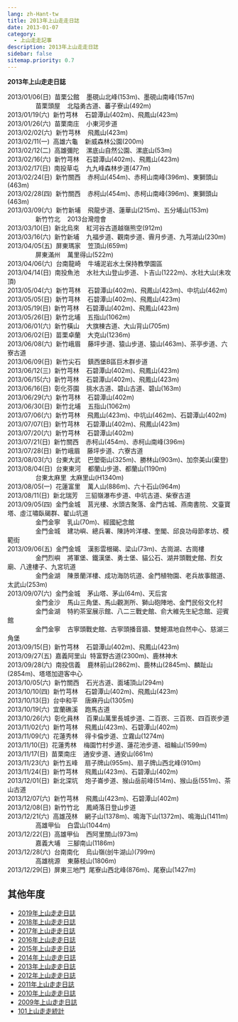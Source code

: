 ```yaml
---
lang: zh-Hant-tw
title: 2013年上山走走日誌
date: 2013-01-07
category: 
  - 上山走走記事
description: 2013年上山走走日誌
sidebar: false
sitemap.priority: 0.7
---
```


**2013年上山走走日誌**

<!-- more -->

2013/01/06(日)  苗栗公館    墨硯山北峰(153m)、墨硯山南峰(157m)  
                苗栗頭屋    北隘勇古道、蕃子寮山(492m)  
2013/01/19(六)  新竹芎林    石碧潭山(402m)、飛鳳山(423m)  
2013/01/26(六)  苗栗南庄    小東河步道  
2013/02/02(六)  新竹芎林    飛鳳山(423m)  
2013/02/11(一)  高雄六龜    新威森林公園(200m)  
2013/02/12(二)  高雄彌陀    漯底山自然公園、漯底山(53m)  
2013/02/16(六)  新竹芎林    石碧潭山(402m)、飛鳳山(423m)  
2013/02/17(日)  南投草屯    九九峰森林步道(477m)  
2013/02/24(日)  新竹關西    赤柯山(454m)、赤柯山南峰(396m)、東獅頭山(463m)  
2013/02/28(四)  新竹關西    赤柯山(454m)、赤柯山南峰(396m)、東獅頭山(463m)  
2013/03/09(六)  新竹新埔    飛龍步道、蓮華山(215m)、五分埔山(153m)  
                新竹竹北    2013台灣燈會  
2013/03/10(日)  新北烏來    紅河谷古道越嶺熊空(912m)  
2013/03/16(六)  新竹新埔    九福步道、觀南步道、霽月步道、九芎湖山(230m)  
2013/04/05(五)  屏東瑪家    笠頂山(659m)  
                屏東滿州    萬里得山(522m)  
2013/04/06(六)  台南龍崎    牛埔泥岩水土保持教學園區  
2013/04/14(日)  南投魚池    水社大山登山步道、卜吉山(1222m)、水社大山(未攻頂)  
2013/05/04(六)  新竹芎林    石碧潭山(402m)、飛鳳山(423m)、中坑山(462m)  
2013/05/05(日)  新竹芎林    石碧潭山(402m)、飛鳳山(423m)  
2013/05/19(日)  新竹芎林    石碧潭山(402m)、飛鳳山(423m)  
2013/05/26(日)  新竹北埔    五指山(1062m)  
2013/06/01(六)  新竹橫山    大旗棟古道、大山背山(705m)  
2013/06/02(日)  苗栗卓蘭    大克山(1236m)  
2013/06/08(六)  新竹峨眉    藤坪步道、猿山步道、猿山(463m)、茶亭步道、六寮古道  
2013/06/09(日)  新竹尖石    鎮西堡B區巨木群步道  
2013/06/12(三)  新竹芎林    石碧潭山(402m)、飛鳳山(423m)  
2013/06/15(六)  新竹芎林    石碧潭山(402m)、飛鳳山(423m)  
2013/06/16(日)  彰化芬園    挑水古道、碧山古道、碧山(163m)  
2013/06/29(六)  新竹芎林    石碧潭山(402m)  
2013/06/30(日)  新竹北埔    五指山(1062m)  
2013/07/06(六)  新竹芎林    飛鳳山(423m)、中坑山(462m)、石碧潭山(402m)  
2013/07/07(日)  新竹芎林    石碧潭山(402m)、飛鳳山(423m)  
2013/07/20(六)  新竹芎林    石碧潭山(402m)  
2013/07/21(日)  新竹關西    赤柯山(454m)、赤柯山南峰(396m)  
2013/07/28(日)  新竹峨眉    藤坪步道、六寮古道  
2013/08/03(六)  台東大武    巴塱衛山(325m)、勝林山(903m)、加奈美山(棄登)  
2013/08/04(日)  台東東河    都蘭山步道、都蘭山(1190m)  
                台東太麻里  太麻里山(H1340m)  
2013/08/05(一)  花蓮富里    萬人山(886m)、六十石山(964m)  
2013/08/11(日)  新北瑞芳    三貂嶺瀑布步道、中坑古道、柴寮古道  
2013/09/05(四)  金門金城    莒光樓、水頭古聚落、金門古城、燕南書院、文臺寶塔、虛江嘯臥碣群、翟山坑道  
                金門金寧    乳山(70m)、經國紀念館  
                金門金城    建功嶼、總兵署、陳詩吟洋樓、奎閣、邱良功母節孝坊、模範街  
2013/09/06(五)  金門金城    漢影雲根碣、梁山(73m)、古崗湖、古崗樓  
                金門烈嶼    將軍堡、鐵漢堡、勇士堡、貓公石、湖井頭戰史館、烈女廟、八達樓子、九宮坑道  
                金門金湖    陳景蘭洋樓、成功海防坑道、金門植物園、老兵故事館道、太武山(253m)  
2013/09/07(六)  金門金城    茅山塔、茅山(64m)、天后宮  
                金門金沙    馬山三角堡、馬山觀測所、獅山砲陣地、金門民俗文化村  
                金門金湖    特約茶室展示館、八二三戰史館、俞大維先生紀念館、迎賓館  
                金門金寧    古寧頭戰史館、古寧頭播音牆、雙鯉濕地自然中心、慈湖三角堡  
2013/09/15(日)  新竹芎林    石碧潭山(402m)、飛鳳山(423m)  
2013/09/27(五)  嘉義阿里山  特富野古道(2300m)、鹿林神木  
2013/09/28(六)  南投信義    鹿林前山(2862m)、鹿林山(2845m)、麟趾山(2854m)、塔塔加遊客中心  
2013/10/05(六)  新竹關西    石光古道、面埔頂山(294m)  
2013/10/10(四)  新竹芎林    石碧潭山(402m)、飛鳳山(423m)  
2013/10/13(日)  台中和平    唐麻丹山(1305m)  
2013/10/19(六)  宜蘭礁溪    跑馬古道  
2013/10/26(六)  彰化員林    百果山萬里長城步道、二百崁、三百崁、四百崁步道  
2013/11/02(六)  新竹芎林    飛鳳山(423m)、石碧潭山(402m)  
2013/11/09(六)  花蓮秀林    得卡倫步道、立霧山(1274m)  
2013/11/10(日)  花蓮秀林    梅園竹村步道、蓮花池步道、祖輪山(1599m)  
2013/11/17(日)  苗栗南庄    通安步道、通安山(661m)  
2013/11/23(六)  新竹五峰    扇子牌山(955m)、扇子牌山西北峰(910m)  
2013/11/24(日)  新竹芎林    飛鳳山(423m)、石碧潭山(402m)  
2013/12/01(日)  新北深坑    炮子崙步道、猴山岳前峰(514m)、猴山岳(551m)、茶山古道  
2013/12/07(六)  新竹芎林    飛鳳山(423m)、石碧潭山(402m)  
2013/12/08(日)  新竹竹北    鳳崎落日登山步道  
2013/12/21(六)  高雄茂林    網子山(1378m)、鳴海下山(1372m)、鳴海山(1411m)  
                高雄甲仙    白雲山(1044m)  
2013/12/22(日)  高雄甲仙    西阿里關山(973m)  
                嘉義大埔    三腳南山(1186m)  
2013/12/28(六)  台南南化    烏山嶺(刣牛湖山)(799m)  
                高雄桃源    東藤枝山(1806m)  
2013/12/29(日)  屏東三地門  尾寮山西北峰(876m)、尾寮山(1427m)  


## 其他年度  
- [2019年上山走走日誌](/posts/post-10-2019-02-25.md)
- [2018年上山走走日誌](/posts/post-24-2018-01-17.md)
- [2017年上山走走日誌](/posts/post-34-2017-02-02.md)
- [2016年上山走走日誌](/posts/post-53-2016-01-04.md)
- [2015年上山走走日誌](/posts/post-86-2015-01-12.md)
- [2014年上山走走日誌](/posts/post-126-2014-01-01.md)
- [2013年上山走走日誌](/posts/post-171-2013-01-07.md)
- [2012年上山走走日誌](/posts/post-222-2012-01-03.md)
- [2011年上山走走日誌](/posts/post-266-2011-01-03.md)
- [2010年上山走走日誌](/posts/post-326-2010-01-04.md)
- [2009年上山走走日誌](/posts/post-382-2009-01-05.md)
- [101上山走走統計](/posts/post-327-2010-01-02.md)